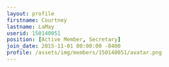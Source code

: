 ```yaml
---
layout: profile
firstname: Courtney
lastname: LaMay
userid: 150140051
position: [Active Member, Secretary]
join_date: 2015-11-01 00:00:00 -0400
profile: /assets/img/members/150140051/avatar.png
---
```

